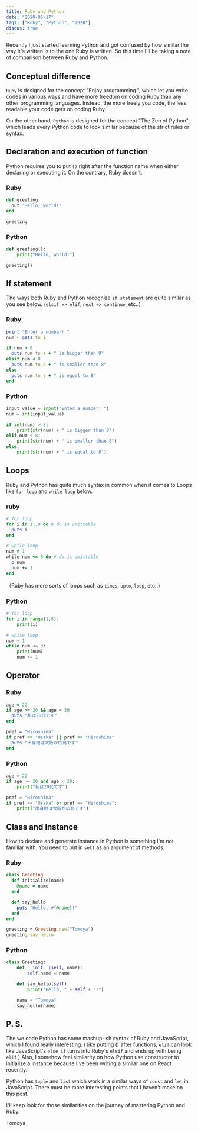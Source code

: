 ```yaml
---
title: Ruby and Python
date: "2020-05-17"
tags: ["Ruby", "Python", "2020"]
disqus: true
---
```


Recently I just started learning Python and got confused by how similar the way it's written is to the one Ruby is written. So this time I'll be taking a note of comparison between Ruby and Python.

## Conceptual difference
`Ruby` is designed for the concept "Enjoy programming.", which let you write codes in various ways and have more freedom on coding Ruby than any other programming languages. Instead, the more freely you code, the less readable your code gets on coding Ruby.

On the other hand, `Python` is designed for the concept "The Zen of Python", which leads every Python code to look similar because of the strict rules or syntax.


## Declaration and execution of function
Python requires you to put `()` right after the function name when either declaring or executing it. On the contrary, Ruby doesn't.
### Ruby
```ruby
def greeting
  put "Hello, world!"
end

greeting
```

### Python
```python
def greeting():
    print("Hello, world!")

greeting()
```

## If statement
The ways both Ruby and Python recognize `if statement` are quite similar as you see below. (`elsif => elif`, `next => continue`, etc..)

### Ruby
```ruby
print "Enter a number! "
num = gets.to_i

if num > 8
  puts num.to_s + " is bigger than 8"
elsif num < 8
  puts num.to_s + " is smaller than 8"
else
  puts num.to_s + " is equal to 8"
end
```

### Python
```python
input_value = input("Enter a number! ")
num = int(input_value)

if int(num) > 8:
    print(str(num) + " is bigger than 8")
elif num < 8:
    print(str(num) + " is smaller than 8")
else:
    print(str(num) + " is equal to 8")
```

## Loops
Ruby and Python has quite much syntax in common when it comes to Loops like `for loop` and `while loop` below. 

### ruby
```ruby
# for loop
for i in 1..8 do # do is omittable
  puts i
end

# while loop
num = 1
while num <= 8 do # do is omittable
  p num
  num += 1
end
```
（Ruby has more sorts of loops such as `times`, `upto`, `loop`, etc..）

### Python
```python
# for loop
for i in range(1,8):
    print(i)

# while loop
num = 1
while num <= 8:
    print(num)
    num += 1
```

## Operator
### Ruby

```ruby
age = 22
if age >= 20 && age < 30
  puts "私は20代です"
end

pref = "Hiroshima"
if pref == "Osaka" || pref == "Hiroshima"
  puts "出身地は大阪か広島です"
end
```

### Python

```python
age = 22
if age >= 20 and age < 30:
    print("私は20代です")

pref = "Hiroshima"
if pref == "Osaka" or pref == "Hiroshima":
    print("出身地は大阪か広島です")

```

## Class and Instance
How to declare and generate instance in Python is something I'm not familiar with. You need to put in `self` as an argument of methods.

### Ruby
```ruby
class Greeting
  def initialize(name)
    @name = name
  end

  def say_hello
    puts "Hello, #{@name}!"
  end
end

greeting = Greeting.new("Tomoya")
greeting.say_hello
```

### Python
```python
class Greeting:
    def __init__(self, name):
        self.name = name

    def say_hello(self):
        print("Hello, " + self + "!")

    name = "Tomoya"
    say_hello(name)
```


## P. S.
The we code Python has some mashup-ish syntax of Ruby and JavaScript, which I found really interesting. ( like putting () after functions, `elif` can look like JavaScript's `else if` turns into Ruby's `elsif` and ends up with being `elif` ) Also, I somehow feel similarity on how Python use constructor to initialize a instance because I've been writing a similar one on React recently.

Python has `tuple` and `list` which work in a similar ways of `const` and `let` in JavaScript. There must be more interesting points that I haven't make on this post.

I'll keep look for those similarities on the journey of mastering Python and Ruby.

Tomoya
